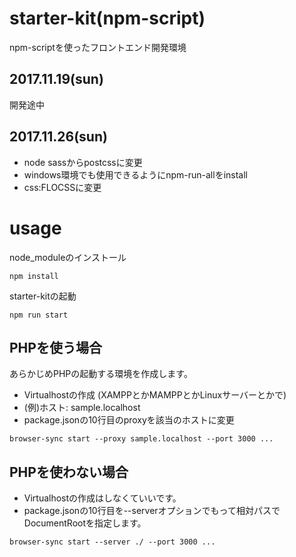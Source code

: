 # starter-kit(npm-script)
npm-scriptを使ったフロントエンド開発環境

## 2017.11.19(sun)

開発途中

## 2017.11.26(sun)

- node sassからpostcssに変更
- windows環境でも使用できるようにnpm-run-allをinstall
- css:FLOCSSに変更


# usage

node_moduleのインストール
````
npm install
````
starter-kitの起動
````
npm run start
````

## PHPを使う場合

あらかじめPHPの起動する環境を作成します。

- Virtualhostの作成 (XAMPPとかMAMPPとかLinuxサーバーとかで)
- (例)ホスト: sample.localhost
- package.jsonの10行目のproxyを該当のホストに変更

````
browser-sync start --proxy sample.localhost --port 3000 ...
````

## PHPを使わない場合

- Virtualhostの作成はしなくていいです。
- package.jsonの10行目を--serverオプションでもって相対パスでDocumentRootを指定します。

````
browser-sync start --server ./ --port 3000 ...
````





